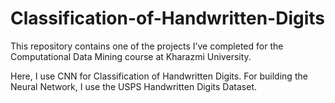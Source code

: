 # Classification-of-Handwritten-Digits
This repository contains one of the projects I’ve completed for the Computational Data Mining course at Kharazmi University.

Here, I use CNN for Classification of Handwritten Digits. For building the Neural Network, I use the USPS Handwritten Digits Dataset.
